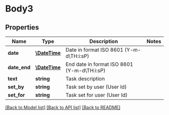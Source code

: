 # Body3

## Properties
Name | Type | Description | Notes
------------ | ------------- | ------------- | -------------
**date** | [**\DateTime**](\DateTime.md) | Date in format ISO 8601 (Y-m-d\\TH:i:sP) | 
**date_end** | [**\DateTime**](\DateTime.md) | End date in format ISO 8601 (Y-m-d\\TH:i:sP) | 
**text** | **string** | Task description | 
**set_by** | **string** | Task set by user (User Id) | 
**set_for** | **string** | Task set for user (User Id) | 

[[Back to Model list]](../README.md#documentation-for-models) [[Back to API list]](../README.md#documentation-for-api-endpoints) [[Back to README]](../README.md)

